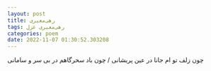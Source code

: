 ```yaml
---
layout: post
title: رهی‌معیری
tags: رهی‌معیری غزل
categories: poem
date: 2022-11-07 01:30:52.303208
---
```


چون زلف تو ام جانا در عین پریشانی / چون باد سحرگاهم در بی سر و سامانی